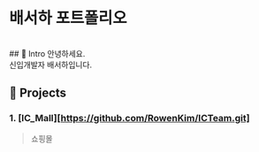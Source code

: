 # 배서하 포트폴리오

<br>
## 📌 Intro
안녕하세요. <br>
신입개발자 배서하입니다.

## 📌 Projects
### 1. [IC_Mall][https://github.com/RowenKim/ICTeam.git]
> 쇼핑몰

